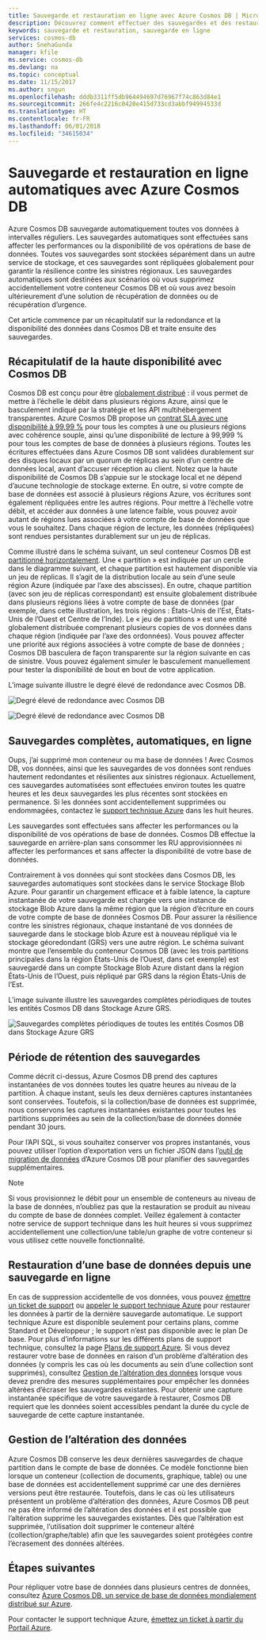 ```yaml
---
title: Sauvegarde et restauration en ligne avec Azure Cosmos DB | Microsoft Docs
description: Découvrez comment effectuer des sauvegardes et des restaurations automatiques sur une base de données Azure Cosmos DB.
keywords: sauvegarde et restauration, sauvegarde en ligne
services: cosmos-db
author: SnehaGunda
manager: kfile
ms.service: cosmos-db
ms.devlang: na
ms.topic: conceptual
ms.date: 11/15/2017
ms.author: sngun
ms.openlocfilehash: dddb3311ff5db964494697d76967f74c863d84e1
ms.sourcegitcommit: 266fe4c2216c0420e415d733cd3abbf94994533d
ms.translationtype: HT
ms.contentlocale: fr-FR
ms.lasthandoff: 06/01/2018
ms.locfileid: "34615034"
---
```

# <a name="automatic-online-backup-and-restore-with-azure-cosmos-db"></a>Sauvegarde et restauration en ligne automatiques avec Azure Cosmos DB
Azure Cosmos DB sauvegarde automatiquement toutes vos données à intervalles réguliers. Les sauvegardes automatiques sont effectuées sans affecter les performances ou la disponibilité de vos opérations de base de données. Toutes vos sauvegardes sont stockées séparément dans un autre service de stockage, et ces sauvegardes sont répliquées globalement pour garantir la résilience contre les sinistres régionaux. Les sauvegardes automatiques sont destinées aux scénarios où vous supprimez accidentellement votre conteneur Cosmos DB et où vous avez besoin ultérieurement d’une solution de récupération de données ou de récupération d’urgence.  

Cet article commence par un récapitulatif sur la redondance et la disponibilité des données dans Cosmos DB et traite ensuite des sauvegardes. 

## <a name="high-availability-with-cosmos-db---a-recap"></a>Récapitulatif de la haute disponibilité avec Cosmos DB
Cosmos DB est conçu pour être [globalement distribué](distribute-data-globally.md) : il vous permet de mettre à l’échelle le débit dans plusieurs régions Azure, ainsi que le basculement indiqué par la stratégie et les API multihébergement transparentes. Azure Cosmos DB propose un [contrat SLA avec une disponibilité à 99,99 %](https://azure.microsoft.com/support/legal/sla/cosmos-db) pour tous les comptes à une ou plusieurs régions avec cohérence souple, ainsi qu’une disponibilité de lecture à 99,999 % pour tous les comptes de base de données à plusieurs régions. Toutes les écritures effectuées dans Azure Cosmos DB sont validées durablement sur des disques locaux par un quorum de réplicas au sein d’un centre de données local, avant d’accuser réception au client. Notez que la haute disponibilité de Cosmos DB s’appuie sur le stockage local et ne dépend d’aucune technologie de stockage externe. En outre, si votre compte de base de données est associé à plusieurs régions Azure, vos écritures sont également répliquées entre les autres régions. Pour mettre à l’échelle votre débit, et accéder aux données à une latence faible, vous pouvez avoir autant de régions lues associées à votre compte de base de données que vous le souhaitez. Dans chaque région de lecture, les données (répliquées) sont rendues persistantes durablement sur un jeu de réplicas.  

Comme illustré dans le schéma suivant, un seul conteneur Cosmos DB est [partitionné horizontalement](partition-data.md). Une « partition » est indiquée par un cercle dans le diagramme suivant, et chaque partition est hautement disponible via un jeu de réplicas. Il s’agit de la distribution locale au sein d’une seule région Azure (indiquée par l’axe des abscisses). En outre, chaque partition (avec son jeu de réplicas correspondant) est ensuite globalement distribuée dans plusieurs régions liées à votre compte de base de données (par exemple, dans cette illustration, les trois régions : États-Unis de l’Est, États-Unis de l’Ouest et Centre de l’Inde). Le « jeu de partitions » est une entité globalement distribuée comprenant plusieurs copies de vos données dans chaque région (indiquée par l’axe des ordonnées). Vous pouvez affecter une priorité aux régions associées à votre compte de base de données ; Cosmos DB basculera de façon transparente sur la région suivante en cas de sinistre. Vous pouvez également simuler le basculement manuellement pour tester la disponibilité de bout en bout de votre application.  

L’image suivante illustre le degré élevé de redondance avec Cosmos DB.

![Degré élevé de redondance avec Cosmos DB](./media/online-backup-and-restore/redundancy.png)

![Degré élevé de redondance avec Cosmos DB](./media/online-backup-and-restore/global-distribution.png)

## <a name="full-automatic-online-backups"></a>Sauvegardes complètes, automatiques, en ligne
Oups, j’ai supprimé mon conteneur ou ma base de données ! Avec Cosmos DB, vos données, ainsi que les sauvegardes de vos données sont rendues hautement redondantes et résilientes aux sinistres régionaux. Actuellement, ces sauvegardes automatisées sont effectuées environ toutes les quatre heures et les deux sauvegardes les plus récentes sont stockées en permanence. Si les données sont accidentellement supprimées ou endommagées, contactez le [support technique Azure](https://azure.microsoft.com/support/options/) dans les huit heures. 

Les sauvegardes sont effectuées sans affecter les performances ou la disponibilité de vos opérations de base de données. Cosmos DB effectue la sauvegarde en arrière-plan sans consommer les RU approvisionnées ni affecter les performances et sans affecter la disponibilité de votre base de données. 

Contrairement à vos données qui sont stockées dans Cosmos DB, les sauvegardes automatiques sont stockées dans le service Stockage Blob Azure. Pour garantir un chargement efficace et à faible latence, la capture instantanée de votre sauvegarde est chargée vers une instance de stockage Blob Azure dans la même région que la région d’écriture en cours de votre compte de base de données Cosmos DB. Pour assurer la résilience contre les sinistres régionaux, chaque instantané de vos données de sauvegarde dans le stockage blob Azure est à nouveau répliqué via le stockage géoredondant (GRS) vers une autre région. Le schéma suivant montre que l’ensemble du conteneur Cosmos DB (avec les trois partitions principales dans la région États-Unis de l’Ouest, dans cet exemple) est sauvegardé dans un compte Stockage Blob Azure distant dans la région États-Unis de l’Ouest, puis répliqué par GRS dans la région États-Unis de l’Est. 

L’image suivante illustre les sauvegardes complètes périodiques de toutes les entités Cosmos DB dans Stockage Azure GRS.

![Sauvegardes complètes périodiques de toutes les entités Cosmos DB dans Stockage Azure GRS](./media/online-backup-and-restore/automatic-backup.png)

## <a name="backup-retention-period"></a>Période de rétention des sauvegardes
Comme décrit ci-dessus, Azure Cosmos DB prend des captures instantanées de vos données toutes les quatre heures au niveau de la partition. À chaque instant, seuls les deux dernières captures instantanées sont conservées. Toutefois, si la collection/base de données est supprimée, nous conservons les captures instantanées existantes pour toutes les partitions supprimées au sein de la collection/base de données donnée pendant 30 jours.

Pour l’API SQL, si vous souhaitez conserver vos propres instantanés, vous pouvez utiliser l’option d’exportation vers un fichier JSON dans l’[outil de migration de données](import-data.md#export-to-json-file) d’Azure Cosmos DB pour planifier des sauvegardes supplémentaires.

> [!NOTE]
> Si vous provisionnez le débit pour un ensemble de conteneurs au niveau de la base de données, n’oubliez pas que la restauration se produit au niveau du compte de base de données complet. Veillez également à contacter notre service de support technique dans les huit heures si vous supprimez accidentellement une collection/une table/un graphe de votre conteneur si vous utilisez cette nouvelle fonctionnalité. 


## <a name="restoring-a-database-from-an-online-backup"></a>Restauration d’une base de données depuis une sauvegarde en ligne
En cas de suppression accidentelle de vos données, vous pouvez [émettre un ticket de support](https://portal.azure.com/?#blade/Microsoft_Azure_Support/HelpAndSupportBlade) ou [appeler le support technique Azure](https://azure.microsoft.com/support/options/) pour restaurer les données à partir de la dernière sauvegarde automatique. Le support technique Azure est disponible seulement pour certains plans, comme Standard et Développeur ; le support n’est pas disponible avec le plan De base. Pour plus d’informations sur les différents plans de support technique, consultez la page [Plans de support Azure](https://azure.microsoft.com/en-us/support/plans/). Si vous devez restaurer votre base de données en raison d’un problème d’altération des données (y compris les cas où les documents au sein d’une collection sont supprimés), consultez [Gestion de l’altération des données](#handling-data-corruption) lorsque vous devez prendre des mesures supplémentaires pour empêcher les données altérées d’écraser les sauvegardes existantes. Pour obtenir une capture instantanée spécifique de votre sauvegarde à restaurer, Cosmos DB requiert que les données soient accessibles pendant la durée du cycle de sauvegarde de cette capture instantanée.

## <a name="handling-data-corruption"></a>Gestion de l’altération des données
Azure Cosmos DB conserve les deux dernières sauvegardes de chaque partition dans le compte de base de données. Ce modèle fonctionne bien lorsque un conteneur (collection de documents, graphique, table) ou une base de données est accidentellement supprimé car une des dernières versions peut être restaurée. Toutefois, dans le cas où les utilisateurs présentent un problème d’altération des données, Azure Cosmos DB peut ne pas être informé de l’altération des données et il est possible que l’altération supprime les sauvegardes existantes. Dès que l’altération est supprimée, l’utilisation doit supprimer le conteneur altéré (collection/graphe/table) afin que les sauvegardes soient protégées contre l’écrasement des données altérées.

## <a name="next-steps"></a>Étapes suivantes

Pour répliquer votre base de données dans plusieurs centres de données, consultez [Azure Cosmos DB, un service de base de données mondialement distribué sur Azure](distribute-data-globally.md). 

Pour contacter le support technique Azure, [émettez un ticket à partir du Portail Azure](https://portal.azure.com/?#blade/Microsoft_Azure_Support/HelpAndSupportBlade).

